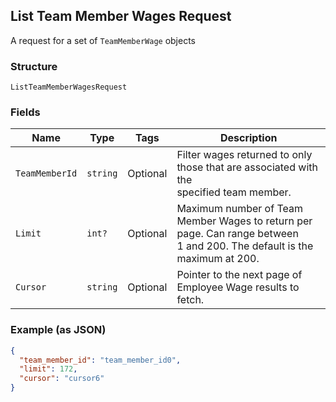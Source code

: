 ## List Team Member Wages Request

A request for a set of `TeamMemberWage` objects

### Structure

`ListTeamMemberWagesRequest`

### Fields

| Name | Type | Tags | Description |
|  --- | --- | --- | --- |
| `TeamMemberId` | `string` | Optional | Filter wages returned to only those that are associated with the<br>specified team member. |
| `Limit` | `int?` | Optional | Maximum number of Team Member Wages to return per page. Can range between<br>1 and 200. The default is the maximum at 200. |
| `Cursor` | `string` | Optional | Pointer to the next page of Employee Wage results to fetch. |

### Example (as JSON)

```json
{
  "team_member_id": "team_member_id0",
  "limit": 172,
  "cursor": "cursor6"
}
```

